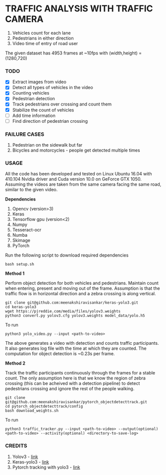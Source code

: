 # TRAFFIC ANALYSIS WITH TRAFFIC CAMERA

1. Vehicles count for each lane
2. Pedestrians in either direction
3. Video time of entry of road user

The given dataset has 4953 frames at ~10fps with (width,height) = (1280,720)

### TODO
- [x] Extract images from video
- [x] Detect all types of vehicles in the video
- [x] Counting vehicles
- [x] Pedestrian detection
- [x] Track pedestrians over crossing and count them
- [x] Stabilize the count of vehicles
- [ ] Add time information
- [ ] Find direction of pedestrian crossing 

### FAILURE CASES
1. Pedestrian on the sidewalk but far
2. Bicycles and motorcycles - people get detected multiple times

### USAGE
All the code has been developed and tested on Linux Ubuntu 16.04 with 410.104  Nvidia driver and Cuda version 10.0 on GeForce GTX 1050. Assuming the videos are taken from the same camera facing the same road, similar to the given video. 

**Dependencies**
1. Opencv (version>3)
2. Keras
3. Tensorflow gpu (version<2)
4. Numpy
5. Tesseract-ocr
6. Numba
7. Skimage
8. PyTorch
   
Run the following script to download required dependencies
```
bash setup.sh
```
**Method 1** 

Perform object detection for both vehicles and pedestrians. Maintain count when entering, present and moving out of the frame. Assumption is that the traffic flow is in horizontal direction and a zebra crossing is along vertical.
```
git clone git@github.com:meenakshiravisankar/keras-yolo3.git
cd keras-yolo3
wget https://pjreddie.com/media/files/yolov3.weights
python3 convert.py yolov3.cfg yolov3.weights model_data/yolo.h5
```
To run
```
python3 yolo_video.py --input <path-to-video>
```

The above generates a video with detection and counts traffic participants. It also generates log file with the time at which they are counted. The computation for object detection is ~0.23s per frame.

**Method 2**

Track the traffic participants continuously through the frames for a stable count. The only assumption here is that we know the region of zebra crossing (this can be acheived with a detection pipeline) to detect pedestrians crossing and ignore the rest of the people walking. 

```
git clone git@github.com:meenakshiravisankar/pytorch_objectdetecttrack.git
cd pytorch_objectdetecttrack/config
bash download_weights.sh

```
To run
```
python3 traffic_tracker.py --input <path-to-video> --output(optional) <path-to-video> --activity(optional) <directory-to-save-log>
```
### CREDITS
1. Yolov3 - [link](https://github.com/pjreddie/darknet)
2. Keras-yolo3 - [link](https://github.com/meenakshiravisankar/keras-yolo3)
3. Pytorch tracking with yolo3 - [link](https://github.com/cfotache/pytorch_objectdetecttrack)
   
<!-- Original Readme.md -->
<!-- # PyTorch Object Detection and Tracking
Object detection in images, and tracking across video frames

Full story at:
https://towardsdatascience.com/object-detection-and-tracking-in-pytorch-b3cf1a696a98

References:
1. YOLOv3: https://pjreddie.com/darknet/yolo/
2. Erik Lindernoren's YOLO implementation: https://github.com/eriklindernoren/PyTorch-YOLOv3
3. YOLO paper: https://pjreddie.com/media/files/papers/YOLOv3.pdf
4. SORT paper: https://arxiv.org/pdf/1602.00763.pdf
5. Alex Bewley's SORT implementation: https://github.com/abewley/sort
6. Installing Python 3.6 and Torch 1.0: https://medium.com/@chrisfotache/getting-started-with-fastai-v1-the-easy-way-using-python-3-6-apt-and-pip-772386952d03 -->
